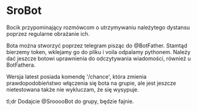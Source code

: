 # SroBot
Bocik przypominający rozmówcom o utrzymywaniu należytego dystansu poprzez regularne obrażanie ich.


Bota można stworzyć poprzez telegram pisząc do @BotFather.
Stamtąd bierzemy token, wklejamy go do pliku i voila odpalamy pythonem.
Należy dać jeszcze botowi uprawnienia do odczytywania wiadomości, również u BotFathera.

Wersja latest posiada komendę '/chance', która zmienia prawdopodobieństwo włączenia się bota na grupie, ale jest jeszcze nietestowana także nie wykluczam, że się wysypuje.

tl;dr
Dodajcie @SrooooBot do grupy, będzie fajnie.
